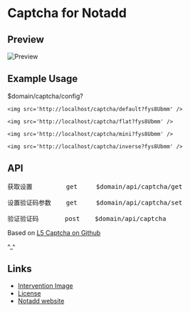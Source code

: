 # Captcha for Notadd

## Preview
![Preview](http://i.imgur.com/HYtr744.png)

## Example Usage

$domain/captcha/config?

`<img src='http://localhost/captcha/default?fys8Ubmm' />`

`<img src='http://localhost/captcha/flat?fys8Ubmm' />`

`<img src='http://localhost/captcha/mini?fys8Ubmm' />`

`<img src='http://localhost/captcha/inverse?fys8Ubmm' />`

## API
<pre>
获取设置         get     $domain/api/captcha/get

设置验证码参数    get     $domain/api/captcha/set

验证验证码       post    $domain/api/captcha
</pre>
Based on [L5 Captcha on Github](https://github.com/mewebstudio/captcha)

^_^

## Links
* [Intervention Image](https://github.com/Intervention/image)
* [License](http://www.opensource.org/licenses/mit-license.php)
* [Notadd website](http://notadd.com)
